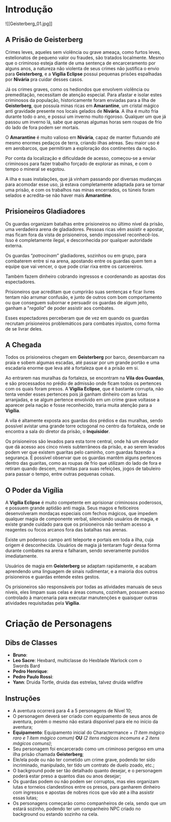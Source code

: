 # Introdução

![[Geisterberg_01.jpg]]

## A Prisão de Geisterberg

Crimes leves, aqueles sem violência ou grave ameaça, como furtos leves, estelionatos de pequeno valor ou fraudes, são tratados localmente. Mesmo que o criminoso esteja diante de uma sentença de encarceramento por alguns anos, a natureza não violenta de seus crimes não justifica o envio para **Geisterberg**, e a **Vigília Eclipse** possui pequenas prisões espalhadas por **Nivária** pra cuidar desses casos.

Já os crimes graves, como os hediondos que envolvem violência ou premeditação, necessitam de atenção especial. Para afastar e isolar estes criminosos da população, historicamente foram enviadas para a Ilha de **Geisterberg**, que possuía minas ricas em **Amarantine**, um cristal mágico anti gravidade presente nos locais gelados de **Nivária**. A ilha é muito fria durante todo o ano, e possui um inverno muito rigoroso. Qualquer um que já passou um inverno lá, sabe que apenas algumas horas sem roupas de frio do lado de fora podem ser mortais.

O **Amarantine** é muito valioso em **Nivária**, capaz de manter flutuando até mesmo enormes pedaços de terra, criando ilhas aéreas. Seu maior uso é em aerobarcos, que permitiram a exploração dos continentes da nação.

Por conta da localização e dificuldade de acesso, começou-se a enviar criminosos para fazer trabalho forçado de explorar as minas, e com o tempo o mineral se esgotou.

A ilha e suas instalações, que já vinham passando por diversas mudanças para acomodar esse uso, já estava completamente adaptada para se tornar uma prisão, e com os trabalhos nas minas encerrados, os túneis foram selados e acredita-se não haver mais **Amarantine**.

## Prisioneiros Gladiadores

Os guardas organizam batalhas entre prisioneiros no último nível da prisão, uma verdadeira arena de gladiadores. Pessoas ricas vêm assistir e apostar, mas ficam fora da vista de prisioneiros, sendo impossível reconhecê-los. Isso é completamente ilegal, e desconhecida por qualquer autoridade externa.

Os guardas “*patrocinam*” gladiadores, sozinhos ou em grupo, para combaterem entre si na arena, apostando entre os guardas quem tem a equipe que vai vencer, o que pode criar rixa entre os carcereiros.

Também fazem dinheiro cobrando ingressos e coordenando as apostas dos espectadores.

Prisioneiros que acreditam que cumprirão suas sentenças e ficar livres tentam não arrumar confusão, e junto de outros com bom comportamento ou que conseguem subornar e persuadir os guardas de algum jeito, ganham a "*regalia*" de poder assistir aos combates.

Esses espectadores perceberam que de vez em quando os guardas recrutam prisioneiros problemáticos para combates injustos, como forma de se livrar deles.

## A Chegada

Todos os prisioneiros chegam em **Geisterberg** por barco, desembarcam na praia e sobem algumas escadas, até passar por um grande portão e uma escadaria enorme que leva até a fortaleza que é a prisão em si.

Ao entrarem nas muralhas da fortaleza, se encontram na **Vila dos Guardas**, e são processados no prédio de admissão onde ficam todos os pertences com os quais foram presos. A **Vigília Eclipse**, que é bastante corrupta, não tenta vender esses pertences pois já ganham dinheiro com as lutas arranjadas, e se algum pertence envolvido em um crime grave voltasse a aparecer pela nação e fosse reconhecido, traria muita atenção para a **Vigília**.

A vila é altamente exposta aos guardas dos prédios e das muralhas, sendo possível avistar uma grande torre octogonal no centro da fortaleza, onde se encontra a sala do diretor da prisão, o **Inquisidor**.

Os prisioneiros são levados para esta torre central, onde há um elevador que dá acesso aos cinco níveis subterrâneos da prisão, e ao serem levados podem ver que existem guaritas pelo caminho, com guardas fazendo a segurança. É possível observar que os guardas mantêm alguns pertences dentro das guaritas, como as roupas de frio que utilizam do lado de fora e retiram quando descem, marmitas para suas refeições, jogos de tabuleiro para passar o tempo, entre outras pequenas coisas.

## O Poder da Vigília

A **Vigília Eclipse** é muito competente em aprisionar criminosos poderosos, e possuem grande aptidão anti magia. Seus magos e feiticeiros desenvolveram mordaças especiais com fechos mágicos, que impedem qualquer magia de componente verbal, silenciando usuários de magia, e existe grande cuidado para que os prisioneiros não tenham acesso a reagentes ou focos arcanos fora das batalhas nas arenas.

Existe um poderoso campo anti teleporte e portais em toda a ilha, cuja origem é desconhecida. Usuários de magia já tentaram fugir dessa forma durante combates na arena e falharam, sendo severamente punidos imediatamente.

Usuários de magia em **Geisterberg** se adaptam rapidamente, e acabam aprendendo uma linguagem de sinais rudimentar, e a maioria dos outros prisioneiros e guardas entende estes gestos.

Os prisioneiros são responsáveis por todas as atividades manuais de seus níveis, eles limpam suas celas e áreas comuns, cozinham, possuem acesso controlado à marcenaria para executar manutenções e quaisquer outras atividades requisitadas pela **Vigília**.


# Criação de Personagens

## Dibs de Classes

- **Bruno**: 
- **Leo Sacre**: Hexbard, multiclasse do Hexblade Warlock com o Swords Bard
- **Pedro Henrique**: 
- **Pedro Paulo Rossi**: 
- **Yann**: Druida Tortle, druida das estrelas, talvez druida wildfire


## Instruções

- A aventura ocorrerá para 4 a 5 personagens de Nível 10;
- O personagem deverá ser criado com equipamento de seus anos de aventura, porém o mesmo não estará disponível para ele no início da aventura;
- **Equipamento**: Equipamento inicial do Charactermance + *(1 item mágico raro e 1 item mágico comum)* **OU** *(2 itens mágicos incomuns e 2 itens mágicos comuns)*;
- Seu personagem foi encarcerado como um criminoso perigoso em uma ilha prisão chamada **Geisterberg**;
- Ele/ela pode ou não ter cometido um crime grave, podendo ter sido incriminado, manipulado, ter tido um contrato de duelo zoado, etc.;
- O background pode ser tão detalhado quanto desejar, e o personagem poderá estar preso a quantos dias ou anos desejar;
- Os guardas podem ou não podem ser corruptos, mas eles organizam lutas e torneios clandestinos entre os presos, para ganharem dinheiro com ingressos e apostas de nobres ricos que vão até a ilha assistir essas lutas;
- Os personagens começarão como companheiros de cela, sendo que um estará sozinho, podendo ter um companheiro NPC criado no background ou estando sozinho na cela.
